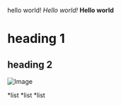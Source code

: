 
hello world!
*Hello world!*
**Hello world**
# heading 1
## heading 2
![Image](George_the_amazing_guinea_pig.jpg)

*list
*list
*list
